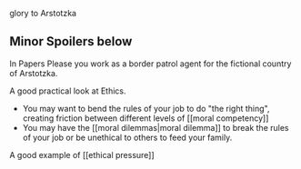 glory to Arstotzka

## Minor Spoilers below

In Papers Please you work as a border patrol agent for the fictional country of Arstotzka.

A good practical look at Ethics.

 - You may want to bend the rules of your job to do "the right thing", creating friction between different levels of [[moral competency]]
 - You may have the [[moral dilemmas|moral dilemma]] to break the rules of your job or be unethical to others to feed your family.

A good example of [[ethical pressure]]
